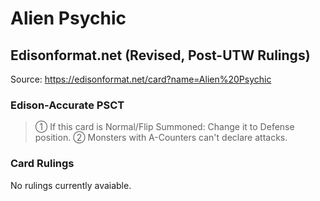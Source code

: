 # Alien Psychic

## Edisonformat.net (Revised, Post-UTW Rulings)

Source: https://edisonformat.net/card?name=Alien%20Psychic

### Edison-Accurate PSCT

> ① If this card is Normal/Flip Summoned: Change it to Defense position.
> ② Monsters with A-Counters can't declare attacks.

### Card Rulings

No rulings currently avaiable.
            